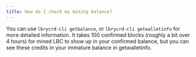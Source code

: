 ```yaml
---
title: How do I check my mining balance?
---
```


You can use `lbrycrd-cli getbalance`, or `lbrycrd-cli getwalletinfo` for more detailed information. It takes 100 confirmed blocks (roughly a bit over 4 hours) for mined LBC to show up in your confirmed balance, but you can see these credits in your immature balance in getwalletinfo.
